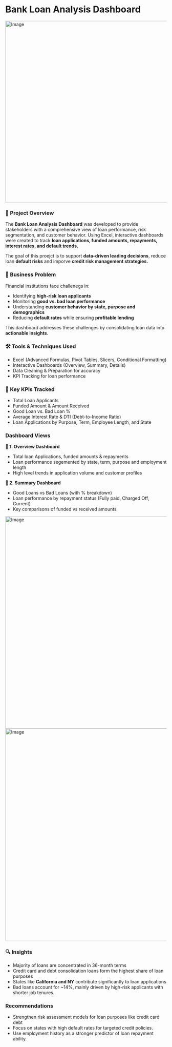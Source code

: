 # Bank Loan Analysis Dashboard

<img width="726" height="566" alt="Image" src="https://github.com/user-attachments/assets/9a06ca5b-39d4-416a-88d3-145e30088914" />

### 📝 Project Overview
The **Bank Loan Analysis Dashboard** was developed to provide stakeholders with a comprehensive view of loan performance, risk segmentation, and customer behavior. Using Excel, interactive dashboards were created to track **loan applications, funded amounts, repayments, interest rates, and default trends.**

The goal of this proejct is to support **data-driven leading decisions**, reduce loan **default risks** and imporve **credit risk management strategies.**

### 🎯 Business Problem
Financial institutions face challenegs in:
  - Identifying **high-risk loan applicants**
  - Monitoring **good vs. bad loan performance**
  - Understanding **customer behavior by state, purpose and demographics**
  - Reducing **default rates** while ensuring **profitable lending**

 This dashboard addresses these challenges by consolidating loan data into **actionable insights**.

### 🛠️ Tools & Techniques Used
   - Excel (Advanced Formulas, Pivot Tables, Slicers, Conditional Formatting)
   - Interactive Dashboards (Overview, Summary, Details)
   - Data Cleaning & Preparation for accuracy
   - KPI Tracking for loan performance

### 📌 Key KPIs Tracked
  - Total Loan Applicants
  - Funded Amount & Amount Received
  - Good Loan vs. Bad Loan %
  - Average Interest Rate & DTI (Debt-to-Income Ratio)
  - Loan Applications by Purpose, Term, Employee Length, and State

### Dashboard Views
**🔹 1. Overview Dashboard**
  - Total loan Applications, funded amounts & repayments
  - Loan performance segemented by state, term, purpose and employment length
  - High level trends in application volume and customer profiles

**🔹 2. Summary Dashboard**
  - Good Loans vs Bad Loans (with % breakdown)
  - Loan performance by repayment status (Fully paid, Charged Off, Current)
  - Key comparisons of funded vs received amounts

<img width="1371" height="662" alt="Image" src="https://github.com/user-attachments/assets/26cb3b51-a6be-44a7-a044-90b4d8001976" />

<img width="1371" height="663" alt="Image" src="https://github.com/user-attachments/assets/9a5f2cfd-d58d-4932-8ccc-44f00f16f221" />


### 🔍 Insights
  - Majority of loans are concentrated in 36-month terms
  - Credit card and debt consolidation loans form the highest share of loan purposes
  - States like **California and NY** contribute significantly to loan applications
  - Bad loans account for ~14%, mainly driven by high-risk applicants with shorter job tenures.

### Recommendations
  - Strengthen risk assessment models for loan purposes like credit card debt
  - Focus on states with high default rates for targeted credit policies.
  - Use employment history as a stronger predictor of loan repayment ability.






















